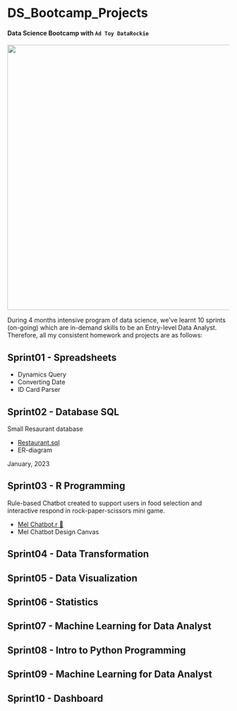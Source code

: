 # DS_Bootcamp_Projects
#### Data Science Bootcamp with `Ad Toy DataRockie`

<img src="https://user-images.githubusercontent.com/125655019/219699167-b8e325a5-3283-4d29-b4c8-51dd6ed0c1d3.png" width="600" height="600">

During 4 months intensive program of data science, we've learnt 10 sprints (on-going) which are in-demand skills to be an Entry-level Data Analyst. Therefore, all my consistent homework and projects are as follows:

## Sprint01 - Spreadsheets
* Dynamics Query
* Converting Date
* ID Card Parser

## Sprint02 - Database SQL
Small Resaurant database
* [Restaurant.sql](https://replit.com/@TanyamonSirikan/BootcampHomeworkSQL#main.sql)
* ER-diagram

January, 2023

## Sprint03 - R Programming

<p> Rule-based Chatbot created to support users in food selection and interactive respond in rock-paper-scissors mini game.
</p>

* [Mel Chatbot.r 🐻](https://replit.com/@TanyamonSirikan/Bootcamp07RHW0102) 
* Mel Chatbot Design Canvas

## Sprint04 - Data Transformation

## Sprint05 - Data Visualization

## Sprint06 - Statistics

## Sprint07 - Machine Learning for Data Analyst

## Sprint08 - Intro to Python Programming

## Sprint09 - Machine Learning for Data Analyst

## Sprint10 - Dashboard 
